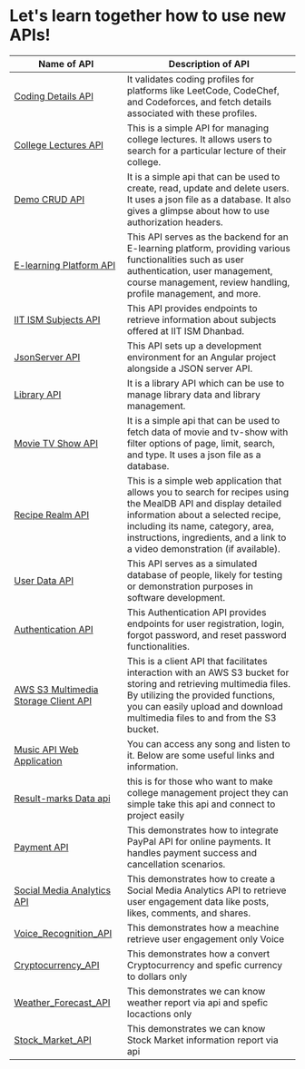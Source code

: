 # **Let's learn together how to use new APIs!**

| Name of API | Description of API |
|---|---|
|[Coding Details API](./CodingDetails_API)| It validates coding profiles for platforms like LeetCode, CodeChef, and Codeforces, and fetch details associated with these profiles.|
|[College Lectures API](./College_Lectures_API)| This is a simple API for managing college lectures. It allows users to search for a particular lecture of their college.|
|[Demo CRUD API](./Demo_CRUD_API)| It is a simple api that can be used to create, read, update and delete users. It uses a json file as a database. It also gives a glimpse about how to use authorization headers.|
|[E-learning Platform API](./E-learning_Platform_API)|This API serves as the backend for an E-learning platform, providing various functionalities such as user authentication, user management, course management, review handling, profile management, and more. | 
|[IIT ISM Subjects API](./IIT-ism-subjects-api)|This API provides endpoints to retrieve information about subjects offered at IIT ISM Dhanbad.|
|[JsonServer API](./JsonServer_API)|This API sets up a development environment for an Angular project alongside a JSON server API. |
|[Library API](./LibraryApi)|It is a library API which can be use to manage library data and library management.|
|[Movie TV Show API](./Movie_Tv_Show_API)|It is a simple api that can be used to fetch data of movie and tv-show with filter options of page, limit, search, and type. It uses a json file as a database.|
|[Recipe Realm API](./Recipe_Realm_API)|This is a simple web application that allows you to search for recipes using the MealDB API and display detailed information about a selected recipe, including its name, category, area, instructions, ingredients, and a link to a video demonstration (if available).|
|[User Data API](./UserDataAPI)|This API serves as a simulated database of people, likely for testing or demonstration purposes in software development.|
|[Authentication API](./auth_API/)|This Authentication API provides endpoints for user registration, login, forgot password, and reset password functionalities. |
|[AWS S3 Multimedia Storage Client API](./aws-client-api/)|This is a client API that facilitates interaction with an AWS S3 bucket for storing and retrieving multimedia files. By utilizing the provided functions, you can easily upload and download multimedia files to and from the S3 bucket.|
|[Music API Web Application](./music-api/)|You can access any song and listen to it. Below are some useful links and information.|
[Result-marks Data api ](./Result-marks_API/)|this is for those who want  to make college management  project they can simple take this api and connect to project easily|
|[Payment API](./Payment_API/)|This demonstrates how to integrate PayPal API for online payments. It handles payment success and cancellation scenarios.|
|[Social Media Analytics API](./Social_Media_Analytics_AP/)|This demonstrates how to create a Social Media Analytics API to retrieve user engagement data like posts, likes, comments, and shares.|
|[Voice_Recognition_API](./Voice_Recognition_API/)|This demonstrates how a meachine  retrieve user engagement only Voice|
|[Cryptocurrency_API](./Cryptocurrency_API/)|This demonstrates how a convert Cryptocurrency and spefic currency to dollars only|
|[Weather_Forecast_API](./Weather_Forecast_API/)|This demonstrates we can know weather report via api and spefic locactions only|
|[Stock_Market_API](./Stock_Market_API/)|This demonstrates we can know Stock Market information report via api|